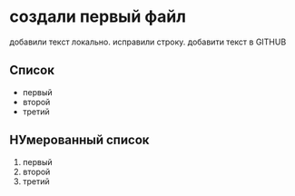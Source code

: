 # создали первый файл


добавили текст локально. исправили строку.
добавити текст в GITHUB 

## Список

* первый
* второй 
* третий


## НУмерованный список

1. первый 
2. второй
3. третий
